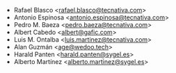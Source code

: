 - Rafael Blasco \<<rafael.blasco@tecnativa.com>\>
- Antonio Espinosa \<<antonio.espinosa@tecnativa.com>\>
- Pedro M. Baeza \<<pedro.baeza@tecnativa.com>\>
- Albert Cabedo \<<albert@gafic.com>\>
- Luis M. Ontalba \<<luis.martinez@tecnativa.com>\>
- Alan Guzmán \<<age@wedoo.tech>\>
- Harald Panten \<<harald.panten@sygel.es>\>
- Alberto Martínez \<<alberto.martinez@sygel.es>\>
